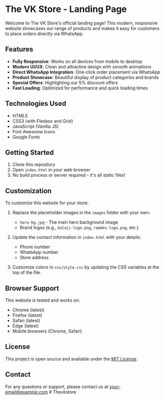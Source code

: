 # The VK Store - Landing Page

Welcome to The VK Store's official landing page! This modern, responsive website showcases our range of products and makes it easy for customers to place orders directly via WhatsApp.

## Features

- **Fully Responsive**: Works on all devices from mobile to desktop
- **Modern UI/UX**: Clean and attractive design with smooth animations
- **Direct WhatsApp Integration**: One-click order placement via WhatsApp
- **Product Showcase**: Beautiful display of product categories and brands
- **Special Offers**: Highlighting our 5% discount offers
- **Fast Loading**: Optimized for performance and quick loading times

## Technologies Used

- HTML5
- CSS3 (with Flexbox and Grid)
- JavaScript (Vanilla JS)
- Font Awesome Icons
- Google Fonts

## Getting Started

1. Clone this repository
2. Open `index.html` in your web browser
3. No build process or server required - it's all static files!

## Customization

To customize this website for your store:

1. Replace the placeholder images in the `images` folder with your own:
   - `hero-bg.jpg` - The main hero background image
   - Brand logos (e.g., `balaji-logo.png`, `ramdev-logo.png`, etc.)

2. Update the contact information in `index.html` with your details:
   - Phone number
   - WhatsApp number
   - Store address

3. Customize colors in `css/style.css` by updating the CSS variables at the top of the file.

## Browser Support

This website is tested and works on:
- Chrome (latest)
- Firefox (latest)
- Safari (latest)
- Edge (latest)
- Mobile browsers (Chrome, Safari)

## License

This project is open source and available under the [MIT License](LICENSE).

## Contact

For any questions or support, please contact us at your-email@example.com
#   T h e _ v k _ s t o r e  
 